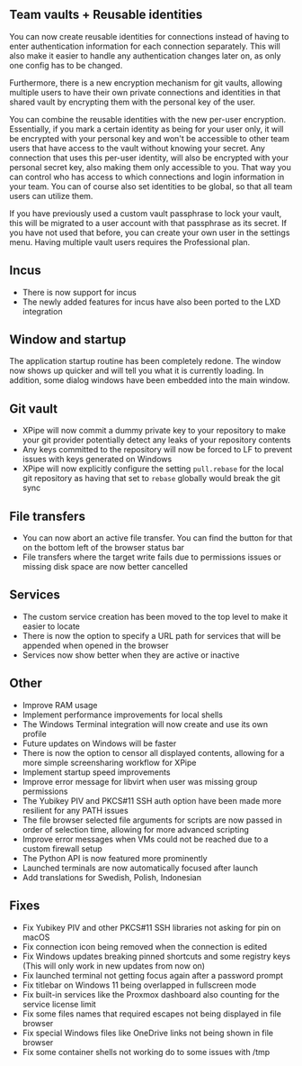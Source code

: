 ## Team vaults + Reusable identities

You can now create reusable identities for connections instead of having to enter authentication information for each connection separately. This will also make it easier to handle any authentication changes later on, as only one config has to be changed.

Furthermore, there is a new encryption mechanism for git vaults, allowing multiple users to have their own private connections and identities in that shared vault by encrypting them with the personal key of the user.

You can combine the reusable identities with the new per-user encryption. Essentially, if you mark a certain identity as being for your user only, it will be encrypted with your personal key and won't be accessible to other team users that have access to the vault without knowing your secret. Any connection that uses this per-user identity, will also be encrypted with your personal secret key, also making them only accessible to you. That way you can control who has access to which connections and login information in your team. You can of course also set identities to be global, so that all team users can utilize them.

If you have previously used a custom vault passphrase to lock your vault, this will be migrated to a user account with that passphrase as its secret. If you have not used that before, you can create your own user in the settings menu. Having multiple vault users requires the Professional plan.

## Incus

- There is now support for incus
- The newly added features for incus have also been ported to the LXD integration

## Window and startup

The application startup routine has been completely redone. The window now shows up quicker and will tell you what it is currently loading. In addition, some dialog windows have been embedded into the main window.

## Git vault

- XPipe will now commit a dummy private key to your repository to make your git provider potentially detect any leaks of your repository contents
- Any keys committed to the repository will now be forced to LF to prevent issues with keys generated on Windows
- XPipe will now explicitly configure the setting `pull.rebase` for the local git repository as having that set to `rebase` globally would break the git sync

## File transfers

- You can now abort an active file transfer. You can find the button for that on the bottom left of the browser status bar
- File transfers where the target write fails due to permissions issues or missing disk space are now better cancelled

## Services

- The custom service creation has been moved to the top level to make it easier to locate
- There is now the option to specify a URL path for services that will be appended when opened in the browser
- Services now show better when they are active or inactive

## Other

- Improve RAM usage
- Implement performance improvements for local shells
- The Windows Terminal integration will now create and use its own profile
- Future updates on Windows will be faster
- There is now the option to censor all displayed contents, allowing for a more simple screensharing workflow for XPipe
- Implement startup speed improvements
- Improve error message for libvirt when user was missing group permissions
- The Yubikey PIV and PKCS#11 SSH auth option have been made more resilient for any PATH issues
- The file browser selected file arguments for scripts are now passed in order of selection time, allowing for more advanced scripting
- Improve error messages when VMs could not be reached due to a custom firewall setup
- The Python API is now featured more prominently
- Launched terminals are now automatically focused after launch
- Add translations for Swedish, Polish, Indonesian

## Fixes

- Fix Yubikey PIV and other PKCS#11 SSH libraries not asking for pin on macOS
- Fix connection icon being removed when the connection is edited
- Fix Windows updates breaking pinned shortcuts and some registry keys (This will only work in new updates from now on)
- Fix launched terminal not getting focus again after a password prompt
- Fix titlebar on Windows 11 being overlapped in fullscreen mode
- Fix built-in services like the Proxmox dashboard also counting for the service license limit
- Fix some files names that required escapes not being displayed in file browser
- Fix special Windows files like OneDrive links not being shown in file browser
- Fix some container shells not working do to some issues with /tmp
